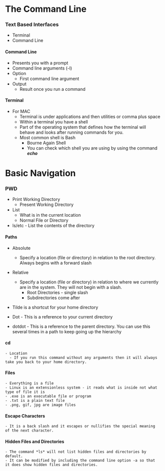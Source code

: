 # The Command Line
### Text Based Interfaces
* Terminal
* Command Line

#### Command Line
  - Presents you with a prompt
  - Command line arguments (-l)
   - Option
      - First command line argument
  - Output
    - Result once you run a command

#### Terminal
  - For MAC 
    - Terminal is under applications and then utilities or comma plus space
    - Within a terminal you have a shell
    - Part of the operating system that defines how the terminal will behave and looks after running commands for you.
    - Most common shell is Bash
        - Bourne Again Shell
        - You can check which shell you are using by using the command ***echo***
  
# Basic Navigation
### PWD
  - Print Working Directory 
    - Present Working Directory
  - List
    - What is in the current location
    - Normal File or Directory
  - ls/etc - List the contents of the directory
    
#### Paths
  - Absolute
    - Specify a location (file or directory) in relation to the root directory. Always begins with a forward slash
  - Relative
    - Specify a location (file or directory) in relation to where we currently are in the system. They will not begin with a slash.
      - Root Directories - single slash
      - Subdirectories come after
  
  - Tilde is a shortcut for your home directory
  - Dot - This is a reference to your current directory
  - dotdot - This is a reference to the parent directory. You can use this several times in a path to keep going up the hierarchy
  
 #### cd
    - Location
      - If you run this command without any arguments then it will always take you back to your home directory.
      
 #### Files
    - Everything is a file
    - Linux is an extensionless system - it reads what is inside not what type of file it is
    - .exe is an executable file or program
    - .txt is a plain text file
    - .png, gif, jpg are image files
    
 #### Escape Characters
    - It is a back slash and it escapes or nullifies the special meaning of the next character.
    
 #### Hidden Files and Directories
    - The command *ls* will not list hidden files and directories by default.
    - It can be modified by including the command line option -a so that it does show hidden files and directories.
    
